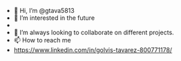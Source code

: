 - 👋 Hi, I’m @gtava5813
- 👀 I’m interested in the future
- 
- 💞️ I’m always looking to collaborate on different projects. 
- 📫 How to reach me 
- https://www.linkedin.com/in/golvis-tavarez-800771178/

<!---
gtava5813/gtava5813 is a ✨ special ✨ repository because its `README.md` (this file) appears on your GitHub profile.
You can click the Preview link to take a look at your changes.
--->

